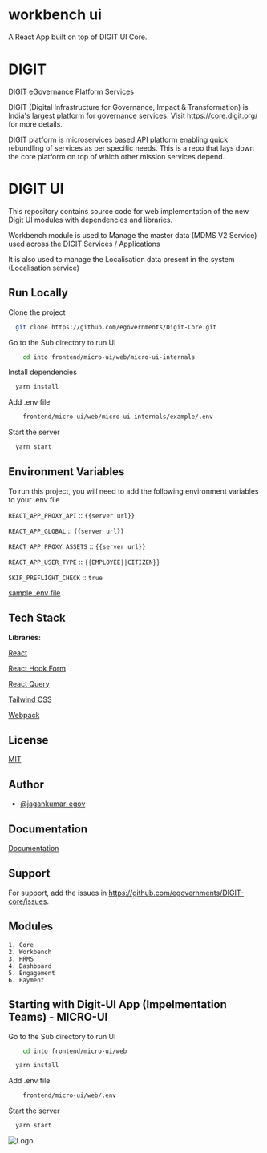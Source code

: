 
# workbench ui 

A React App built on top of DIGIT UI Core.

# DIGIT

DIGIT eGovernance Platform Services

DIGIT (Digital Infrastructure for Governance, Impact & Transformation) is India's largest platform for governance services. Visit https://core.digit.org/ for more details.

DIGIT platform is microservices based API platform enabling quick rebundling of services as per specific needs. This is a repo that lays down the core platform on top of which other mission services depend.


# DIGIT UI 


This repository contains source code for web implementation of the new Digit UI modules with dependencies and libraries.

Workbench module is used to Manage the master data (MDMS V2 Service) used across the DIGIT Services / Applications

It is also used to manage the Localisation data present in the system (Localisation service)


## Run Locally

Clone the project

```bash
  git clone https://github.com/egovernments/Digit-Core.git
```

Go to the Sub directory to run UI
```bash
    cd into frontend/micro-ui/web/micro-ui-internals
```

Install dependencies

```bash
  yarn install
```

Add .env file
```bash
    frontend/micro-ui/web/micro-ui-internals/example/.env
```

Start the server

```bash
  yarn start
```


## Environment Variables

To run this project, you will need to add the following environment variables to your .env file

`REACT_APP_PROXY_API` ::  `{{server url}}`

`REACT_APP_GLOBAL`  ::  `{{server url}}`

`REACT_APP_PROXY_ASSETS`  ::  `{{server url}}`

`REACT_APP_USER_TYPE`  ::  `{{EMPLOYEE||CITIZEN}}`

`SKIP_PREFLIGHT_CHECK` :: `true`

[sample .env file](https://github.com/egovernments/Digit-Core/blob/workbench/frontend/micro-ui/web/micro-ui-internals/example/.env-unifieddev)

## Tech Stack

**Libraries:** 

[React](https://react.dev/)

[React Hook Form](https://www.react-hook-form.com/)

[React Query](https://tanstack.com/query/v3/)

[Tailwind CSS](https://tailwindcss.com/)

[Webpack](https://webpack.js.org/)

## License

[MIT](https://choosealicense.com/licenses/mit/)


## Author

- [@jagankumar-egov](https://www.github.com/jagankumar-egov)


## Documentation

[Documentation](https://https://core.digit.org/guides/developer-guide/ui-developer-guide/digit-ui)


## Support

For support, add the issues in https://github.com/egovernments/DIGIT-core/issues.


## Modules

    1. Core
    2. Workbench
    3. HRMS
    4. Dashboard
    5. Engagement
    6. Payment

## Starting with Digit-UI App (Impelmentation Teams) - MICRO-UI


Go to the Sub directory to run UI

```bash
    cd into frontend/micro-ui/web
```
    
```bash
  yarn install
```

Add .env file
```bash
    frontend/micro-ui/web/.env
```

Start the server

```bash
  yarn start
```


![Logo](https://s3.ap-south-1.amazonaws.com/works-dev-asset/mseva-white-logo.png)

